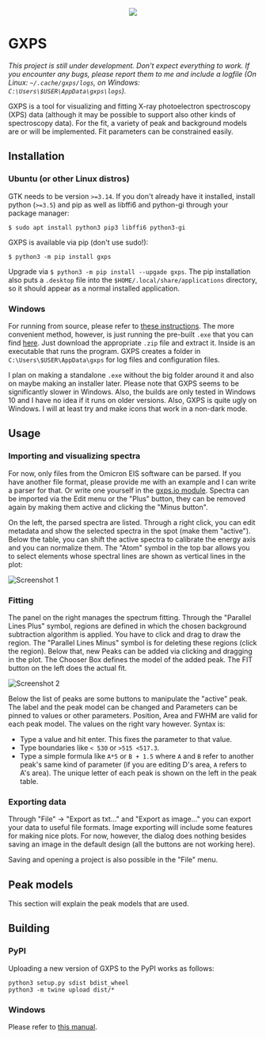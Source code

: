 <p align="center">
<img src="data/assets/icons/hicolor/128x128/gxps.png">
</p>

# GXPS

*This project is still under development. Don't expect everything to work. If you encounter any bugs, please report them to me and include a logfile (On Linux: `~/.cache/gxps/logs`, on Windows: `C:\Users\$USER\AppData\gxps\logs`).*

GXPS is a tool for visualizing and fitting X-ray photoelectron spectroscopy (XPS) data (although it may be possible to support also other kinds of spectroscopy data). For the fit, a variety of peak and background models are or will be implemented. Fit parameters can be constrained easily.

## Installation
### Ubuntu (or other Linux distros)

GTK needs to be version `>=3.14`. If you don't already have it installed, install python (`>=3.5`) and pip as well as libffi6 and python-gi through your package manager:

```shell
$ sudo apt install python3 pip3 libffi6 python3-gi
```

GXPS is available via pip (don't use sudo!):

```shell
$ python3 -m pip install gxps
```

Upgrade via `$ python3 -m pip install --upgade gxps`. The pip installation also puts a `.desktop` file into the `$HOME/.local/share/applications` directory, so it should appear as a normal installed application.

### Windows

For running from source, please refer to [these instructions](build_win/README.md). The more convenient method, however, is just running the pre-built `.exe` that you can find [here](https://github.com/schachmett/gxps/releases/latest). Just download the appropriate `.zip` file and extract it. Inside is an executable that runs the program. GXPS creates a folder in `C:\Users\$USER\AppData\gxps` for log files and configuration files.

I plan on making a standalone `.exe` without the big folder around it and also on maybe making an installer later. Please note that GXPS seems to be significantly slower in Windows. Also, the builds are only tested in Windows 10 and I have no idea if it runs on older versions. Also, GXPS is quite ugly on Windows. I will at least try and make icons that work in a non-dark mode.

## Usage

### Importing and visualizing spectra

For now, only files from the Omicron EIS software can be parsed. If you have another file format, please provide me with an example and I can write a parser for that. Or write one yourself in the [gxps.io module](gxps/io.py). Spectra can be imported via the Edit menu or the "Plus" button, they can be removed again by making them active and clicking the "Minus button".

On the left, the parsed spectra are listed. Through a right click, you can edit metadata and show the selected spectra in the spot (make them "active"). Below the table, you can shift the active spectra to calibrate the energy axis and you can normalize them. The "Atom" symbol in the top bar allows you to select elements whose spectral lines are shown as vertical lines in the plot:

![Screenshot 1](doc/preview_compare.png)

### Fitting

The panel on the right manages the spectrum fitting. Through the "Parallel Lines Plus" symbol, regions are defined in which the chosen background subtraction algorithm is applied. You have to click and drag to draw the region. The "Parallel Lines Minus" symbol is for deleting these regions (click the region). Below that, new Peaks can be added via clicking and dragging in the plot. The Chooser Box defines the model of the added peak. The FIT button on the left does the actual fit.

![Screenshot 2](doc/preview_fit.png)

Below the list of peaks are some buttons to manipulate the "active" peak. The label and the peak model can be changed and Parameters can be pinned to values or other parameters. Position, Area and FWHM are valid for each peak model. The values on the right vary however. Syntax is: 

* Type a value and hit enter. This fixes the parameter to that value.
* Type boundaries like `< 530` or `>515 <517.3`.
* Type a simple formula like `A*5` or `B + 1.5` where `A` and `B` refer to another peak's same kind of parameter (if you are editing D's area, `A` refers to A's area). The unique letter of each peak is shown on the left in the peak table.

### Exporting data

Through "File" → "Export as txt..." and "Export as image..." you can export your data to useful file formats. Image exporting will include some features for making nice plots. For now, however, the dialog does nothing besides saving an image in the default design (all the buttons are not working here).

Saving and opening a project is also possible in the "File" menu.


## Peak models

This section will explain the peak models that are used.


## Building

### PyPI

Uploading a new version of GXPS to the PyPI works as follows:

```shell
python3 setup.py sdist bdist_wheel
python3 -m twine upload dist/*
```

### Windows

Please refer to [this manual](build_win/README.md).